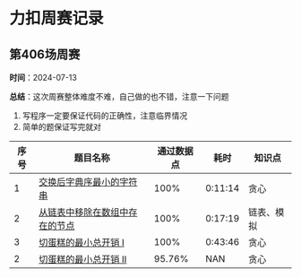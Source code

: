 # 力扣周赛记录

## 第406场周赛

**时间**：2024-07-13

**总结**：这次周赛整体难度不难，自己做的也不错，注意一下问题

1. 写程序一定要保证代码的正确性，注意临界情况
2. 简单的题保证写完就对

|序号|   题目名称     | 通过数据点 | 耗时 | 知识点 |
|---| -------------- | ---  | --- | --- |
| 1 | [交换后字典序最小的字符串](第406场周赛/100352.%20交换后字典序最小的字符串.md)  | 100% | 0:11:14 | 贪心 |
| 2 | [从链表中移除在数组中存在的节点](第406场周赛/100368.%20从链表中移除在数组中存在的节点.md) | 100% | 0:17:19 | 链表、模拟|
| 3 | [切蛋糕的最小总开销 I](第406场周赛/100361.%20切蛋糕的最小总开销%20I.md) | 100% | 0:43:46 | 贪心 |
| 2 | [切蛋糕的最小总开销 II](第406场周赛/100367.%20切蛋糕的最小总开销%20II.md) | 95.76% | NAN | 贪心 |